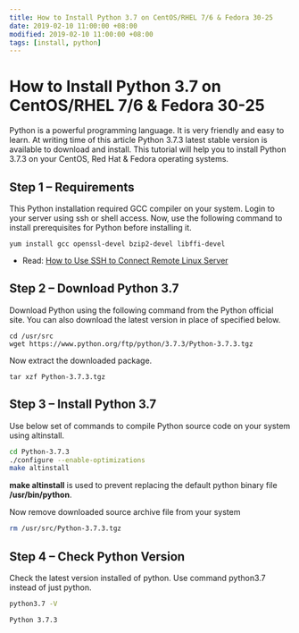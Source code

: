 ```yaml
---
title: How to Install Python 3.7 on CentOS/RHEL 7/6 & Fedora 30-25
date: 2019-02-10 11:00:00 +08:00
modified: 2019-02-10 11:00:00 +08:00
tags: [install, python]
---
```


# How to Install Python 3.7 on CentOS/RHEL 7/6 & Fedora 30-25

Python is a powerful programming language. It is very friendly and easy to learn. At writing time of this article Python 3.7.3 latest stable version is available to download and install. This tutorial will help you to install Python 3.7.3 on your CentOS, Red Hat & Fedora operating systems.

## Step 1 – Requirements

This Python installation required GCC compiler on your system. Login to your server using ssh or shell access. Now, use the following command to install prerequisites for Python before installing it.

```
yum install gcc openssl-devel bzip2-devel libffi-devel
```

- Read: [How to Use SSH to Connect Remote Linux Server](https://tecadmin.net/use-ssh-connect-remote-linux-server/)

## Step 2 – Download Python 3.7

Download Python using the following command from the Python official site. You can also download the latest version in place of specified below.

```
cd /usr/src
wget https://www.python.org/ftp/python/3.7.3/Python-3.7.3.tgz
```

Now extract the downloaded package.

```
tar xzf Python-3.7.3.tgz
```

## Step 3 – Install Python 3.7

Use below set of commands to compile Python source code on your system using altinstall.

```bash
cd Python-3.7.3
./configure --enable-optimizations
make altinstall
```

**make altinstall** is used to prevent replacing the default python binary file **/usr/bin/python**.

Now remove downloaded source archive file from your system

```bash
rm /usr/src/Python-3.7.3.tgz
```

## Step 4 – Check Python Version

Check the latest version installed of python. Use command python3.7 instead of just python.

```bash
python3.7 -V

Python 3.7.3
```
